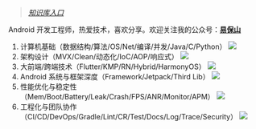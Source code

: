 
> [*知识库入口*](知识库/README.MD)

Android 开发工程师，热爱技术，喜欢分享。欢迎关注我的公众号：**[易保山](wechat-official-account.png)**

1. 计算机基础（数据结构/算法/OS/Net/编译/并发/Java/C/Python） ![](https://geps.dev/progress/70)
2. 架构设计（MVX/Clean/动态化/IoC/AOP/响应式） ![](https://geps.dev/progress/50)
3. 大前端/跨端技术（Flutter/KMP/RN/Hybrid/HarmonyOS） ![](https://geps.dev/progress/20)
4. Android 系统与框架深度（Framework/Jetpack/Third Lib） ![](https://geps.dev/progress/60)
5. 性能优化与稳定性（Mem/Boot/Battery/Leak/Crash/FPS/ANR/Monitor/APM） ![](https://geps.dev/progress/60)
6. 工程化与团队协作（CI/CD/DevOps/Gradle/Lint/CR/Test/Docs/Log/Trace/Security） ![](https://geps.dev/progress/60)
